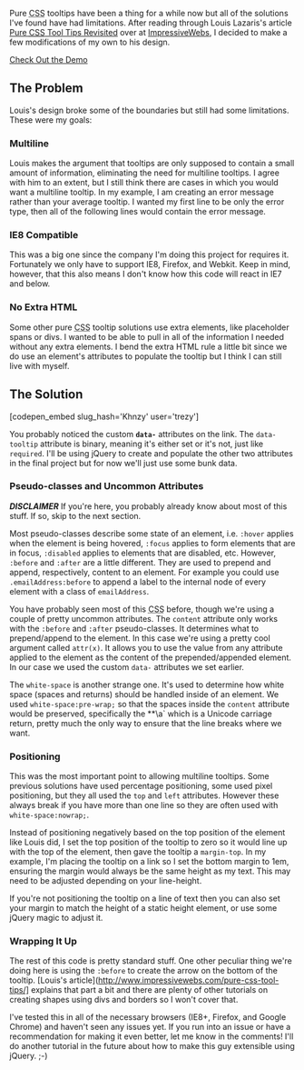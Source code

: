 Pure <abbr title="Cascading Style Sheets">CSS</abbr> tooltips have been a thing for a while now but all of the solutions I've found have had limitations. After reading through Louis Lazaris's article [Pure <abbr title="Cascading Style Sheets">CSS</abbr> Tool Tips Revisited](http://www.impressivewebs.com/pure-css-tool-tips/) over at [ImpressiveWebs](http://impressivewebs.com), I decided to make a few modifications of my own to his design.

<!--more-->

[Check Out the Demo](http://codepen.io/trezy/full/Khnzy)

## The Problem

Louis's design broke some of the boundaries but still had some limitations. These were my goals:

### Multiline

Louis makes the argument that tooltips are only supposed to contain a small amount of information, eliminating the need for multiline tooltips. I agree with him to an extent, but I still think there are cases in which you would want a multiline tooltip. In my example, I am creating an error message rather than your average tooltip. I wanted my first line to be only the error type, then all of the following lines would contain the error message.

### IE8 Compatible

This was a big one since the company I'm doing this project for requires it. Fortunately we only have to support IE8, Firefox, and Webkit. Keep in mind, however, that this also means I don't know how this code will react in IE7 and below.

### No Extra HTML

Some other pure <abbr title="Cascading Style Sheets">CSS</abbr> tooltip solutions use extra elements, like placeholder spans or divs. I wanted to be able to pull in all of the information I needed without any extra elements. I bend the extra HTML rule a little bit since we do use an element's attributes to populate the tooltip but I think I can still live with myself.

## The Solution

[codepen_embed slug_hash='Khnzy' user='trezy']

You probably noticed the custom **`data-`** attributes on the link. The `data-tooltip` attribute is binary, meaning it's either set or it's not, just like `required`. I'll be using jQuery to create and populate the other two attributes in the final project but for now we'll just use some bunk data.

### Pseudo-classes and Uncommon Attributes

***DISCLAIMER*** If you're here, you probably already know about most of this stuff. If so, skip to the next section.

Most pseudo-classes describe some state of an element, i.e. `:hover` applies when the element is being hovered, `:focus` applies to form elements that are in focus, `:disabled` applies to elements that are disabled, etc. However, `:before` and `:after` are a little different. They are used to prepend and append, respectively, content to  an element. For example you could use `.emailAddress:before` to append a label to the internal node of every element with a class of `emailAddress`.

You have probably seen most of this <abbr title="Cascading Style Sheets">CSS</abbr> before, though we're using a couple of pretty uncommon attributes. The `content` attribute only works with the `:before` and `:after` pseudo-classes. It determines what to prepend/append to the element. In this case we're using a pretty cool argument called `attr(x)`. It allows you to use the value from any attribute applied to the element as the content of the prepended/appended element. In our case we used the custom `data-` attributes we set earlier.

The `white-space` is another strange one. It's used to determine how white space (spaces and returns) should be handled inside of an element. We used `white-space:pre-wrap;` so that the spaces inside the `content` attribute would be preserved, specifically the **&#92;a` which is a Unicode carriage return, pretty much the only way to ensure that the line breaks where we want.

### Positioning

This was the most important point to allowing multiline tooltips. Some previous solutions have used percentage positioning, some used pixel positioning, but they all used the `top` and `left` attributes. However these always break if you have more than one line so they are often used with `white-space:nowrap;`.

Instead of positioning negatively based on the top position of the element like Louis did, I set the top position of the tooltip to zero so it would line up with the top of the element, then gave the tooltip a `margin-top`. In my example, I'm placing the tooltip on a link so I set the bottom margin to 1em, ensuring the margin would always be the same height as my text. This may need to be adjusted depending on your line-height.

If you're not positioning the tooltip on a line of text then you can also set your margin to match the height of a static height element, or use some jQuery magic to adjust it.

### Wrapping It Up

The rest of this code is pretty standard stuff. One other peculiar thing we're doing here is using the `:before` to create the arrow on the bottom of the tooltip. [Louis's article](http://www.impressivewebs.com/pure-css-tool-tips/] explains that part a bit and there are plenty of other tutorials on creating shapes using divs and borders so I won't cover that.

I've tested this in all of the necessary browsers (IE8+, Firefox, and Google Chrome) and haven't seen any issues yet. If you run into an issue or have a recommendation for making it even better, let me know in the comments! I'll do another tutorial in the future about how to make this guy extensible using jQuery. ;-)

